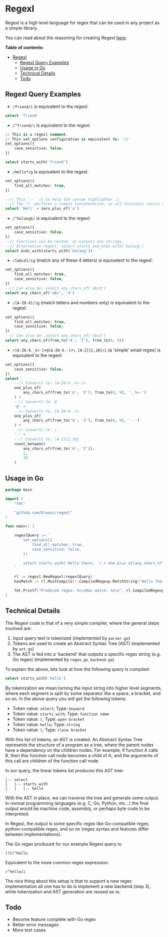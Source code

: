 # Regexl

Regexl is a high level language for regex that can be used in any project as a simple library.

You can read about the reasoning for creating Regexl [here](https://bloeys.com/thoughts/thought-2-regex-is-like-assembly/).

**Table of contents:**

- [Regexl](#regexl)
  - [Regexl Query Examples](#regexl-query-examples)
  - [Usage in Go](#usage-in-go)
  - [Technical Details](#technical-details)
  - [Todo](#todo)

## Regexl Query Examples

- `/friend/i` is equivalent to the regexl:

``` sql
select 'friend'
```

- `/^friend/i` is equivalent to the regexl:

``` sql
// This is a regexl comment.
// This set_options configuration is equivalent to: '/i'
set_options({
    case_sensitive: false,
})

select starts_with('friend')
```

- `/Hello*/g` is equivalent to the regexl:

``` sql
set_options({
    find_all_matches: true,
})

--// This '--' is to help the syntax highlighter :)
--// The '+' performs a simple concatenation, as all functions return strings
select 'Hell' + zero_plus_of('o')
```

- `/^Golang$/` is equivalent to the regexl:

``` sql
set_options({
    case_sensitive: false,
})
--// Functions can be nested, as outputs are strings.
--// Alternative regexl: select starts_and_ends_with('Golang')
select ends_with(starts_with('Golang'))
```

- `/[abcd]/ig` (match any of these 4 letters) is equivalent to the regexl:

``` sql
set_options({
    find_all_matches: true,
    case_sensitive: false,
})
--// Can also be: select any_chars_of('abcd')
select any_chars_of('abc', 'd')
```

- `/[A-Z0-9]/ig` (match letters and numbers only) is equivalent to the regexl:

``` sql
set_options({
    find_all_matches: true,
    case_sensitive: false,
})
--// Can also be: select any_chars_of('abcd')
select any_chars_of(from_to('A', 'Z'), from_to(0, 9))
```

- `/[A-Z0-9._%+-]+@[A-Z0-9.-]+\.[A-Z]{2,10}/i` (a 'simple' email regex) is equivalent to the regexl:

``` sql
set_options({
    case_sensitive: false,
})
select
    --// Converts to: [A-Z0-9._%+-]+
    one_plus_of(
        any_chars_of(from_to('A', 'Z'), from_to(0, 9), '._%+-')
    ) +
    --// Converts to: @
    '@' +
    --// Converts to: [A-Z0-9.-]+
    one_plus_of(
        any_chars_of(from_to('A', 'Z'), from_to(0, 9), '.-')
    ) +
    --// Converts to: \.
    '.' +
    --// Converts to: [A-Z]{2,10}
    count_between(
        any_chars_of(from_to('A', 'Z')),
        2,
        10
    )
```

## Usage in Go

```go
package main

import (
	"fmt"

	"github.com/bloeys/regexl"
)

func main() {

	regexlQuery := `
		set_options({
			find_all_matches: true,
			case_sensitive: false,
		})

		select starts_with('Hello there, ') + one_plus_of(any_chars_of(from_to('A', 'Z'), '.!-'))
	`

	rl := regexl.NewRegexl(regexlQuery)
	hasMatch := rl.MustCompile().CompiledRegexp.MatchString("Hello there, friend!")

	fmt.Printf("Produced regex: %s\nHas match: %v\n", rl.CompiledRegexp.String(), hasMatch)
}
```

## Technical Details

The Regexl code is that of a very simple compiler, where the general steps involved are:

1. Input query text is tokenized (implemented by `parser.go`)
2. Tokens are used to create an Abstract Syntax Tree (AST) (implemented by `ast.go`)
3. The AST is fed into a 'backend' that outputs a specific regex string (e.g. Go regex) (implemented by `regex_go_backend.go`)

To explain the above, lets look at how the following query is compiled:

```sql
select starts_with('hello')
```

By tokenization we mean turning the input string into higher level segments, where each segment is split by some separator like a space, a bracket, and so on.
In the above query you will get the following tokens:

- Token value: `select`; Type: `keyword`
- Token value: `starts_with`; Type: `function name`
- Token value: `(`; Type: `open bracket`
- Token value: `hello`; Type: `string`
- Token value: `)`; Type: `close bracket`

With this list of tokens, an AST is created. An Abstract Syntax Tree represents the structure of a program as a tree, where the parent nodes have a dependency on the children nodes.
For example, if function A calls B, then this function call node becomes a child of A, and the arguments of this call are children of the function call node.

In our query, the linear tokens list produces this AST tree:

```text
|-- select
|   |-- starts_with
|   |   |-- hello
```

With the AST in place, we can traverse the tree and generate some output.
In normal programming languages (e.g. C, Go, Python, etc...) the final output would be machine code, assembly, or perhaps byte code to be interpreted.

In Regexl, the output is some specific regex like Go-compatible regex, python-compatible regex, and so on (regex syntax and features differ between implementations).

The Go regex produced for our example Regexl query is:

```text
(?i)^hello
```

Equivalent to the more common regex expression:

```text
/^hello/i
```

The nice thing about this setup is that to support a new regex implementation all one has to do is implement a new backend (step 3), while tokenization and AST generation are reused as-is.

## Todo

- Become feature complete with Go regex
- Better error messages
- More test cases
